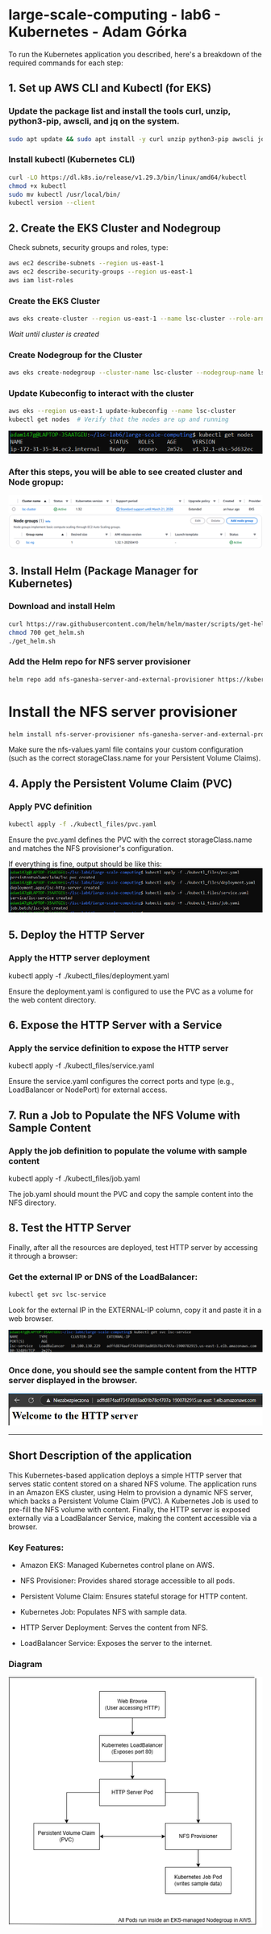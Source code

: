 # large-scale-computing - lab6 - Kubernetes - Adam Górka

To run the Kubernetes application you described, here's a breakdown of the required commands for each step:

## 1. Set up AWS CLI and Kubectl (for EKS)
### Update the package list and install the tools curl, unzip, python3-pip, awscli, and jq on the system.
```bash
sudo apt update && sudo apt install -y curl unzip python3-pip awscli jq
```

### Install kubectl (Kubernetes CLI)
```bash
curl -LO https://dl.k8s.io/release/v1.29.3/bin/linux/amd64/kubectl
chmod +x kubectl
sudo mv kubectl /usr/local/bin/
kubectl version --client
```
## 2. Create the EKS Cluster and Nodegroup

Check subnets, security groups and roles, type:
```bash
aws ec2 describe-subnets --region us-east-1
aws ec2 describe-security-groups --region us-east-1
aws iam list-roles
```

### Create the EKS Cluster
```bash
aws eks create-cluster --region us-east-1 --name lsc-cluster --role-arn arn:aws:iam::671654311992:role/LabRole --resources-vpc-config subnetIds=subnet-0e2aeb6d321c8f53a,subnet-0a7562fdfba692612 securityGroupIds=sg-018e137708fbf6f24
```

*Wait until cluster is created*

### Create Nodegroup for the Cluster
```bash
aws eks create-nodegroup --cluster-name lsc-cluster --nodegroup-name lsc-ng --node-role arn:aws:iam::671654311992:role/LabRole --subnet subnet-0e2aeb6d321c8f53a subnet-0a7562fdfba692612 --instance-types t3.medium --scaling-config minSize=1,maxSize=2,desiredSize=1 --disk-size 20 --ami-type AL2_x86_64
```

### Update Kubeconfig to interact with the cluster
```bash
aws eks --region us-east-1 update-kubeconfig --name lsc-cluster
kubectl get nodes  # Verify that the nodes are up and running
```
![get_nodes_output](screenshots/get_nodes.png)


### After this steps, you will be able to see created cluster and Node gropup:

![avs_clusters](screenshots/avs_clusters.png)
![avs_nodes](screenshots/avs_nodes.png)

## 3. Install Helm (Package Manager for Kubernetes)

### Download and install Helm
```bash
curl https://raw.githubusercontent.com/helm/helm/master/scripts/get-helm-3 > get_helm.sh
chmod 700 get_helm.sh
./get_helm.sh
```

### Add the Helm repo for NFS server provisioner
```bash
helm repo add nfs-ganesha-server-and-external-provisioner https://kubernetes-sigs.github.io/nfs-ganesha-server-and-external-provisioner/
```

# Install the NFS server provisioner
```bash
helm install nfs-server-provisioner nfs-ganesha-server-and-external-provisioner/nfs-server-provisioner -f ./nfs-values.yaml
```
Make sure the nfs-values.yaml file contains your custom configuration (such as the correct storageClass.name for your Persistent Volume Claims).

## 4. Apply the Persistent Volume Claim (PVC)
### Apply PVC definition
```bash
kubectl apply -f ./kubectl_files/pvc.yaml
```
Ensure the pvc.yaml defines the PVC with the correct storageClass.name and matches the NFS provisioner's configuration.

If everything is fine, output should be like this:
![apply_commands](screenshots/apply_commands.png)


## 5. Deploy the HTTP Server 

### Apply the HTTP server deployment 
kubectl apply -f ./kubectl_files/deployment.yaml

Ensure the deployment.yaml is configured to use the PVC as a volume for the web content directory.

## 6. Expose the HTTP Server with a Service

### Apply the service definition to expose the HTTP server
kubectl apply -f ./kubectl_files/service.yaml

Ensure the service.yaml configures the correct ports and type (e.g., LoadBalancer or NodePort) for external access.

## 7. Run a Job to Populate the NFS Volume with Sample Content

### Apply the job definition to populate the volume with sample content
kubectl apply -f ./kubectl_files/job.yaml

The job.yaml should mount the PVC and copy the sample content into the NFS directory.

## 8. Test the HTTP Server
Finally, after all the resources are deployed, test HTTP server by accessing it through a browser:

### Get the external IP or DNS of the LoadBalancer:
```bash
kubectl get svc lsc-service
```

Look for the external IP in the EXTERNAL-IP column, copy it and paste it in a web browser.

![load-balancer-info](screenshots/load_balancer_info.png)


### Once done, you should see the sample content from the HTTP server displayed in the browser.
![http_page](screenshots/http_page.png)

-------------------------------

## Short Description of the application
This Kubernetes-based application deploys a simple HTTP server that serves static content stored on a shared NFS volume. The application runs in an Amazon EKS cluster, using Helm to provision a dynamic NFS server, which backs a Persistent Volume Claim (PVC). A Kubernetes Job is used to pre-fill the NFS volume with content. Finally, the HTTP server is exposed externally via a LoadBalancer Service, making the content accessible via a browser.

### Key Features:
- Amazon EKS: Managed Kubernetes control plane on AWS.

- NFS Provisioner: Provides shared storage accessible to all pods.

- Persistent Volume Claim: Ensures stateful storage for HTTP content.

- Kubernetes Job: Populates NFS with sample data.

- HTTP Server Deployment: Serves the content from NFS.

- LoadBalancer Service: Exposes the server to the internet.

### Diagram

![Architecture_diagram](screenshots/Kubernetes_diagram.png)
